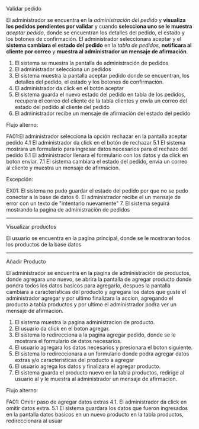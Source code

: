 Validar pedido

El administrador se encuentra en la *administración del pedido* y **visualiza los pedidos pendientes por validar** y cuando **selecciona uno se le muestra** *aceptar pedido*, donde se encuentran los detalles del pedido, el estado y los botones de confirmación. El administrador seleccionara aceptar y el **sistema cambiara el estado del pedido** en la *tabla de pedidos*, **notificara al cliente por correo** y **muestra al administrador un mensaje de afirmación**.

1. El sistema se muestra la pantalla de administración de pedidos
2. El administrador selecciona un pedidos
3. El sistema muestra la pantalla aceptar pedido donde se encuentran, los detalles del pedido, el estado y los botones de confirmación.
4. El administrador da click en el botón aceptar
5. El sistema guarda el nuevo estado del pedido en tabla de los pedidos, recupera el correo del cliente de la tabla clientes y envía un correo del estado del pedido al cliente del pedido
6. El administrador recibe un mensaje de afirmación del estado del pedido

Flujo alterno:

FA01:El administrador selecciona la opción rechazar en la pantalla aceptar pedido
	4.1 El administrador da click en el botón de rechazar
	5.1 El sistema mostrara un formulario para ingresar datos necesarios para el rechazo del pedido
	6.1 El administrador llenara el formulario con los datos y da click en boton enviar.
	7.1 El sistema cambiara el estado del pedido, envia un correo al cliente y muestra un mensaje de afirmacion.

Excepción:

EX01: El sistema no pudo guardar el estado del pedido por que no se pudo conectar a la base de datos
	6. El administrador recibe el un mensaje de error con un texto de "intentarlo nuevamente"
	7. El sistema seguirá mostrando la pagina de administración de pedidos

---
Visualizar productos

El usuario se encuentra en la pagina principal, donde se le mostraran todos los productos de la base datos


----
Añadir Producto

El administrador se encuentra en la pagina de administración de productos, donde agregara uno nuevo, se abrira la pantalla de agregar producto donde pondra todos los datos basicos para agregarlo, despues la pantalla cambiara a caracteristicas del producto y agregara los datos que guste el administrador agregar y por ultimo finalizara la accion, agregando el producto a tabla productos y por ultimo el administrador podra ver un mensaje de afirmacion.


1. El sistema muestra la pagina administracion de producto.
2. El usuario da click en el boton agregar.
3. El sistema lo redirecciona  a la pagina agregar pedido, donde se le mostrara el formulario de datos necesarios.
4. El usuario agregara los datos necesarios y presionara el boton siguiente.
5. El sistema lo redireccionara a un formulario donde podra agregar datos extras y/o caracteristicas del producto a agregar
6. El usuario agrega los datos y finalizara el agregar producto.
7. El sistema guarda el producto nuevo en la tabla productos, redirige al usuario al  y le muestra al administrador un mensaje de afirmacion.

Flujo alterno:

FA01: Omitir paso de agregar datos extras
	 4.1. El administrador da click en omitir datos extra.
	 5.1 El sistema guardara los datos que fueron ingresados en la pantalla datos basicos en un nuevo producto en la tabla productos, redireccionara al usuar